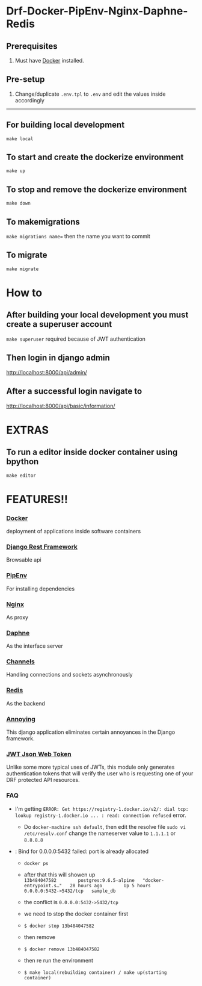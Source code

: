 # Drf-Docker-PipEnv-Nginx-Daphne-Redis

## Prerequisites

1. Must have [Docker](https://www.docker.com/get-started) installed.

## Pre-setup

1. Change/duplicate `.env.tpl` to `.env` and edit the values inside accordingly

------------------------------

## For building local development
`make local`

## To start and create the dockerize environment
`make up`

## To stop and remove the dockerize environment
`make down`

## To makemigrations
`make migrations name=` then the name you want to commit

## To migrate
`make migrate`

# How to

## After building your local development you must create a superuser account
`make superuser` required because of JWT authentication

## Then login in django admin
[http://localhost:8000/api/admin/](http://localhost:8000/api/admin)

## After a successful login navigate to
[http://localhost:8000/api/basic/information/](http://localhost:8000/api/basic/information/)

# EXTRAS
## To run a editor inside docker container using bpython
`make editor`

# FEATURES!!

### [Docker](https://docs.docker.com/compose/) <br />
deployment of applications inside software containers

### [Django Rest Framework](https://www.django-rest-framework.org/) <br />
Browsable api

### [PipEnv](https://pipenv.readthedocs.io/) <br />
For installing dependencies

### [Nginx](https://docs.nginx.com/nginx/admin-guide/web-server/reverse-proxy/) <br />
As proxy

### [Daphne](https://github.com/django/daphne) <br />
As the interface server

### [Channels](https://channels.readthedocs.io/en/latest/)
Handling connections and sockets asynchronously

### [Redis](http://docs.celeryproject.org/en/latest/getting-started/brokers/redis.html) <br />
As the backend

### [Annoying](https://github.com/skorokithakis/django-annoying) <br />
This django application eliminates certain annoyances in the Django framework.

### [JWT Json Web Token](https://github.com/GetBlimp/django-rest-framework-jwt) <br />
Unlike some more typical uses of JWTs, this module only generates authentication tokens that will verify the user who is requesting one of your DRF protected API resources.


### FAQ

* I'm getting `ERROR: Get https://registry-1.docker.io/v2/: dial tcp: lookup registry-1.docker.io ... : read: connection refused` error.

    * Do `docker-machine ssh default`, then edit the resolve file `sudo vi /etc/resolv.conf` change the nameserver value to `1.1.1.1` or `8.8.8.8`
    
* : Bind for 0.0.0.0:5432 failed: port is already allocated
    
    * `docker ps`
    * after that this will showen up <br />
    ```13b484047582        postgres:9.6.5-alpine   "docker-entrypoint.s…"   28 hours ago        Up 5 hours          0.0.0.0:5432->5432/tcp   sample_db```
    
    * the conflict is ```0.0.0.0:5432->5432/tcp```
    * we need to stop the docker container first
    * `$ docker stop 13b484047582`
    * then remove 
    * `$ docker remove 13b484047582`
    * then re run the environment
    * `$ make local(rebuilding container) / make up(starting container)`

    
    
